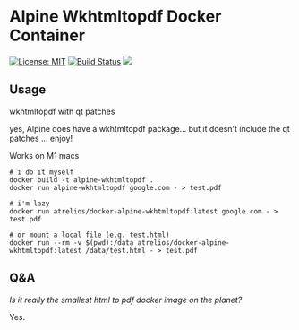 # Alpine Wkhtmltopdf Docker Container

[![License: MIT](https://img.shields.io/badge/License-MIT-brightgreen.svg)](https://opensource.org/licenses/MIT)
<a href="https://github.com/madnight/docker-alpine-wkhtmltopdf/actions/workflows/CI.yml"><img src="https://img.shields.io/github/workflow/status/madnight/docker-alpine-wkhtmltopdf/CI" alt="Build Status" /></a>
[![](https://images.microbadger.com/badges/image/madnight/docker-alpine-wkhtmltopdf.svg)](https://microbadger.com/images/madnight/docker-alpine-wkhtmltopdf "Get your own image badge on microbadger.com")

## Usage

wkhtmltopdf with qt patches

yes, Alpine does have a wkhtmltopdf package... but it doesn't include the qt patches ... enjoy!

Works on M1 macs


```
# i do it myself
docker build -t alpine-wkhtmltopdf .
docker run alpine-wkhtmltopdf google.com - > test.pdf

# i'm lazy
docker run atrelios/docker-alpine-wkhtmltopdf:latest google.com - > test.pdf

# or mount a local file (e.g. test.html)
docker run --rm -v $(pwd):/data atrelios/docker-alpine-wkhtmltopdf:latest /data/test.html - > test.pdf
```

## Q&A
*Is it really the smallest html to pdf docker image on the planet?*

Yes.




